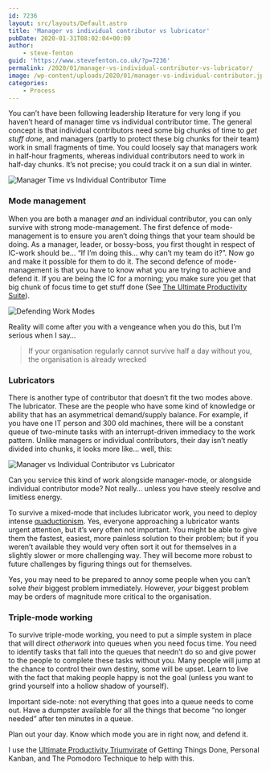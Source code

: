 ```yaml
---
id: 7236
layout: src/layouts/Default.astro
title: 'Manager vs individual contributor vs lubricator'
pubDate: 2020-01-31T08:02:04+00:00
author:
    - steve-fenton
guid: 'https://www.stevefenton.co.uk/?p=7236'
permalink: /2020/01/manager-vs-individual-contributor-vs-lubricator/
image: /wp-content/uploads/2020/01/manager-vs-individual-contributor.jpg
categories:
    - Process
---
```


You can’t have been following leadership literature for very long if you haven’t heard of manager time vs individual contributor time. The general concept is that individual contributors need some big chunks of time to *get stuff done*, and managers (partly to protect these big chunks for their team) work in small fragments of time. You could loosely say that managers work in half-hour fragments, whereas individual contributors need to work in half-day chunks. It’s not precise; you could track it on a sun dial in winter.

![Manager Time vs Individual Contributor Time](https://www.stevefenton.co.uk/wp-content/uploads/2020/01/manager-vs-individual-contributor.jpg)

### Mode management

When you are both a manager *and* an individual contributor, you can only survive with strong mode-management. The first defence of mode-management is to ensure you aren’t doing things that your team should be doing. As a manager, leader, or bossy-boss, you first thought in respect of IC-work should be… “If I’m doing this… why can’t my team do it?”. Now go and make it possible for them to do it. The second defence of mode-management is that you have to know what you are trying to achieve and defend it. If you are being the IC for a morning; you make sure you get that big chunk of focus time to get stuff done (See [The Ultimate Productivity Suite](https://www.stevefenton.co.uk/2021/09/the-ultimate-productivity-suite/)).

![Defending Work Modes](https://www.stevefenton.co.uk/wp-content/uploads/2020/01/mode-management.jpg)

Reality will come after you with a vengeance when you do this, but I’m serious when I say…

> If your organisation regularly cannot survive half a day without you, the organisation is already wrecked

### Lubricators

There is another type of contributor that doesn’t fit the two modes above. The lubricator. These are the people who have some kind of knowledge or ability that has an asymmetrical demand/supply balance. For example, if you have one IT person and 300 old machines, there will be a constant queue of two-minute tasks with an interrupt-driven immediacy to the work pattern. Unlike managers or individual contributors, their day isn’t neatly divided into chunks, it looks more like… well, this:

![Manager vs Individual Contributor vs Lubricator](https://www.stevefenton.co.uk/wp-content/uploads/2020/01/manager-vs-individual-contributor-vs-lubricator.jpg)

Can you service this kind of work alongside manager-mode, or alongside individual contributor mode? Not really… unless you have steely resolve and limitless energy.

To survive a mixed-mode that includes lubricator work, you need to deploy intense [quaductionism](https://www.stevefenton.co.uk/2017/10/quaductionism-clarity-via-reductionism/). Yes, everyone approaching a lubricator wants urgent attention, but it’s very often not important. You might be able to give them the fastest, easiest, more painless solution to their problem; but if you weren’t available they would very often sort it out for themselves in a slightly slower or more challenging way. They will become more robust to future challenges by figuring things out for themselves.

Yes, you may need to be prepared to annoy some people when you can’t solve *their* biggest problem immediately. However, *your* biggest problem may be orders of magnitude more critical to the organisation.

### Triple-mode working

To survive triple-mode working, you need to put a simple system in place that will direct *otherwork* into queues when you need focus time. You need to identify tasks that fall into the queues that needn’t do so and give power to the people to complete these tasks without you. Many people will jump at the chance to control their own destiny, some will be upset. Learn to live with the fact that making people happy is not the goal (unless you want to grind yourself into a hollow shadow of yourself).

Important side-note: not everything that goes into a queue needs to come out. Have a dumpster available for all the things that become “no longer needed” after ten minutes in a queue.

Plan out your day. Know which mode you are in right now, and defend it.

I use the [Ultimate Productivity Triumvirate](https://www.stevefenton.co.uk/2021/09/the-ultimate-productivity-suite/) of Getting Things Done, Personal Kanban, and The Pomodoro Technique to help with this.